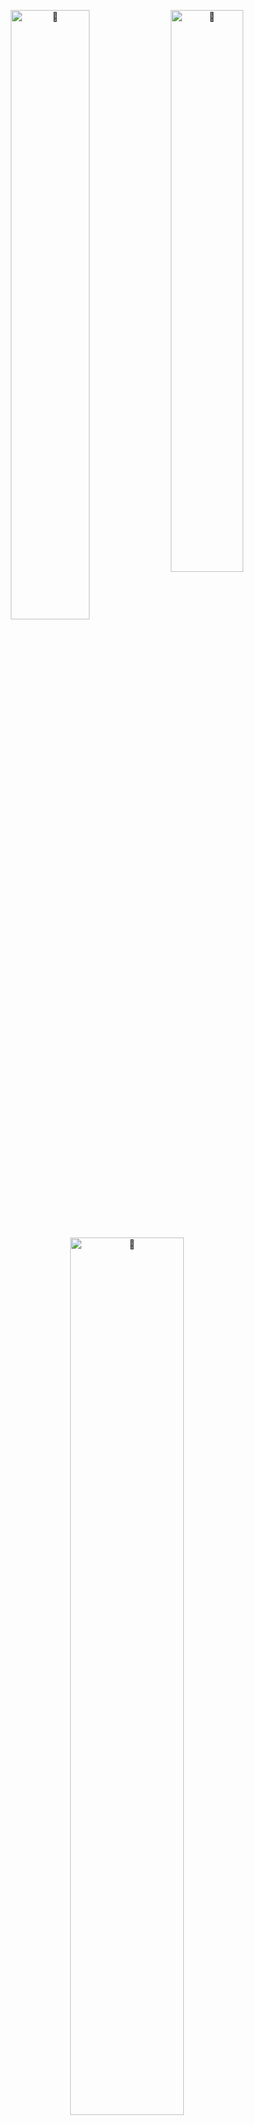 
<div align="center">

<!-- Intro & Featured Repos -->
[<img align="top" width="50%" alt="🦑" src="https://gist.githubusercontent.com/redsigma/6403d1af33500f2eef2dacdb5fdb212c/raw/metrics.base.svg">](#)
[<img align="top" width="48%" alt="🦑" src="https://gist.githubusercontent.com/redsigma/6403d1af33500f2eef2dacdb5fdb212c/raw/metrics.plugin.activity.svg">](#)

</div>  
  
<!-- Reactions & Followers -->
<div align="center">
  
[<img align="top" width="60%" alt="🦑" src="https://gist.githubusercontent.com/redsigma/6403d1af33500f2eef2dacdb5fdb212c/raw/metrics.plugin.reactions.svg">](#)


[<img align="top" width="60%" alt="🦑" src="https://gist.githubusercontent.com/redsigma/6403d1af33500f2eef2dacdb5fdb212c/raw/metrics.plugin.followers.svg">](#)

</div>  
